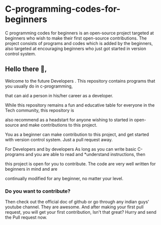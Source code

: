 # C-programming-codes-for-beginners
C programming codes for beginners is an open-source project targeted at beginners who wish to make their first open-source contributions. The project consists of programs and codes which is added by the beginners, also targeted at encouraging beginners who just got started in version control system.


## Hello there :wave:,

Welcome to the future Developers . This repository contains programs that you usually do in c-programming,

that can aid a person in his/her career as a developer. 

While this repository remains a fun and educative table for everyone in the Tech community, this repository is

also recommend as a headstart for anyone wishing to started in open-source and make contributions to this project.

You as a beginner can make contribution to this project, and get started with version control system. Just a pull request away. 

For Developers and by developers
As long as you can write basic C-programs and you are able to read and *understand instructions, then

this project is open for you to contribute. The code are very well written for beginners in mind and are

continually modified for any beginner, no matter your level.

### Do you want to contribute?  

Then check out the official doc  of github or go through any indian guys' youtube channel.  They are awesome. And after making your first pull request, you will get your first contribution, Isn't that great? Hurry and send the Pull request now.

